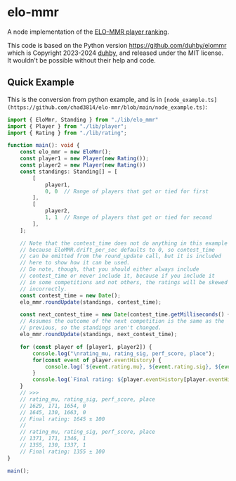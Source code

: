 # elo-mmr

A node implementation of the [ELO-MMR player ranking](https://youtu.be/sUbE1tPDmnk).

This code is based on the Python version https://github.com/duhby/elommr which is Copyright 2023-2024 [duhby](https://github.com/duhby), and released under the MIT license. It wouldn't be possible without their help and code.

## Quick Example
This is the conversion from python example, and is in `[node_example.ts](https://github.com/chad3814/elo-mmr/blob/main/node_example.ts)`:

```typescript
import { EloMmr, Standing } from "./lib/elo_mmr"
import { Player } from "./lib/player";
import { Rating } from "./lib/rating";

function main(): void {
    const elo_mmr = new EloMmr();
    const player1 = new Player(new Rating());
    const player2 = new Player(new Rating())
    const standings: Standing[] = [
        [
            player1,
            0, 0  // Range of players that got or tied for first
        ],
        [
            player2,
            1, 1  // Range of players that got or tied for second
        ],
    ];

    // Note that the contest_time does not do anything in this example
    // because EloMMR.drift_per_sec defaults to 0, so contest_time
    // can be omitted from the round_update call, but it is included
    // here to show how it can be used.
    // Do note, though, that you should either always include
    // contest_time or never include it, because if you include it
    // in some competitions and not others, the ratings will be skewed
    // incorrectly.
    const contest_time = new Date();
    elo_mmr.roundUpdate(standings, contest_time);

    const next_contest_time = new Date(contest_time.getMilliseconds() + 10000);
    // Assumes the outcome of the next competition is the same as the
    // previous, so the standings aren't changed.
    elo_mmr.roundUpdate(standings, next_contest_time);

    for (const player of [player1, player2]) {
        console.log("\nrating_mu, rating_sig, perf_score, place");
        for(const event of player.eventHistory) {
            console.log(`${event.rating.mu}, ${event.rating.sig}, ${event.performanceScore}, ${event.place}`);
        }
        console.log(`Final rating: ${player.eventHistory[player.eventHistory.length - 1].toString()}`);
    }
    // >>>
    // rating_mu, rating_sig, perf_score, place
    // 1629, 171, 1654, 0
    // 1645, 130, 1663, 0
    // Final rating: 1645 ± 100
    //
    // rating_mu, rating_sig, perf_score, place
    // 1371, 171, 1346, 1
    // 1355, 130, 1337, 1
    // Final rating: 1355 ± 100
}

main();
```